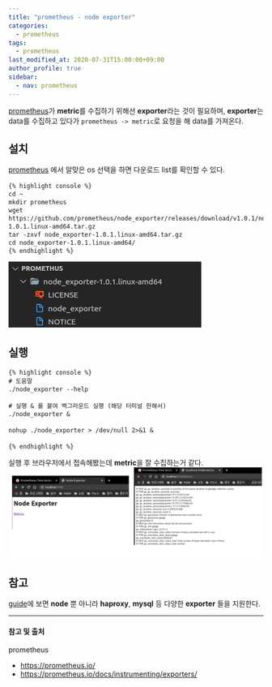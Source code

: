 ```yaml
---
title: "prometheus - node exporter"
categories: 
  - prometheus
tags:
  - prometheus
last_modified_at: 2020-07-31T15:00:00+09:00
author_profile: true
sidebar:
  - nav: prometheus
---
```

[prometheus](https://prometheus.io/)가 **metric**를 수집하기 위해선 **exporter**라는 것이 필요하며, **exporter**는 data를 수집하고 있다가  `prometheus -> metric`로 요청을 해 data를 가져온다.

## 설치

[prometheus](https://prometheus.io/download/) 에서 알맞은 os 선택을 하면 다운로드 list를 확인할 수 있다.

    {% highlight console %}
    cd ~
    mkdir prometheus
    wget https://github.com/prometheus/node_exporter/releases/download/v1.0.1/node_exporter-1.0.1.linux-amd64.tar.gz
    tar -zxvf node_exporter-1.0.1.linux-amd64.tar.gz 
    cd node_exporter-1.0.1.linux-amd64/
    {% endhighlight %}

![1](/assets/img/posts/prometheus/nodeexpoter/1.png)

## 실행

    {% highlight console %}
    # 도움말    
    ./node_exporter --help

    # 실행 & 를 붙여 백그라운드 실행 (해당 터미널 한해서)
    ./node_exporter &

    nohup ./node_exporter > /dev/null 2>&1 &

    {% endhighlight %}

실행 후 브라우저에서 접속해봤는데 **metric**을 잘 수집하는거 같다.
![2](/assets/img/posts/prometheus/nodeexpoter/2.png)

## 참고

[guide](https://prometheus.io/docs/instrumenting/exporters/)에 보면 **node** 뿐 아니라 **haproxy**, **mysql** 등 다양한 **exporter** 들을 지원한다.

---
#### 참고 및 출처

prometheus
- <https://prometheus.io/>
- <https://prometheus.io/docs/instrumenting/exporters/>